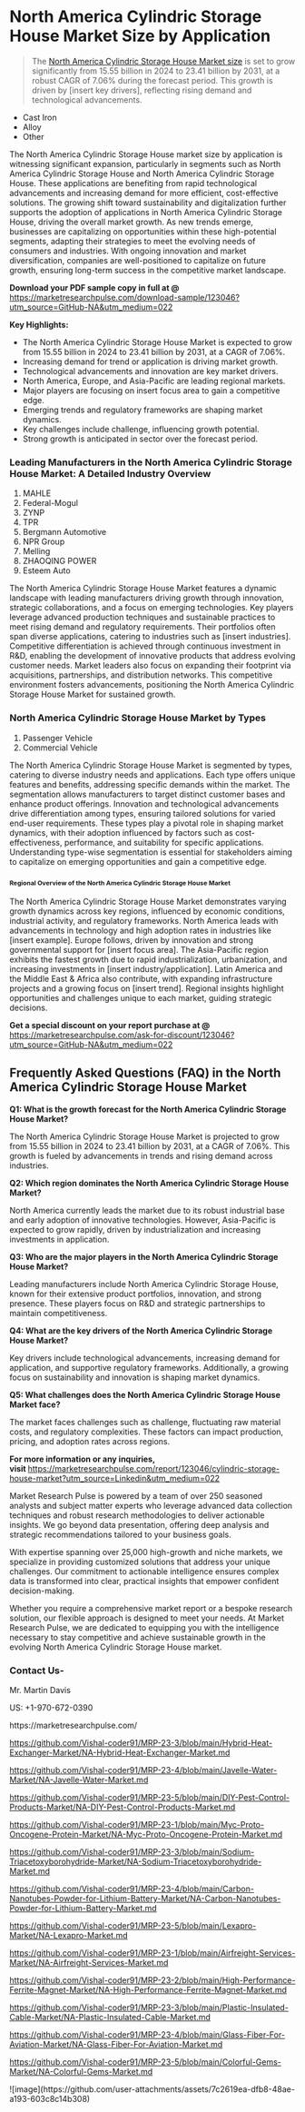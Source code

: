 <h1>North America Cylindric Storage House Market&nbsp;Size by Application</h1><blockquote><p>The <a href="https://marketresearchpulse.com/download-sample/123046?utm_source=GitHub-NA&amp;utm_medium=022">North America Cylindric Storage House Market size</a> is set to grow significantly from 15.55 billion in 2024 to 23.41 billion by 2031, at a robust CAGR of 7.06% during the forecast period. This growth is driven by [insert key drivers], reflecting rising demand and technological advancements.</p></blockquote><ul><li>Cast Iron<li> Alloy<li> Other</li></ul><p>The North America Cylindric Storage House market size by application is witnessing significant expansion, particularly in segments such as North America Cylindric Storage House and North America Cylindric Storage House. These applications are benefiting from rapid technological advancements and increasing demand for more efficient, cost-effective solutions. The growing shift toward sustainability and digitalization further supports the adoption of applications in North America Cylindric Storage House, driving the overall market growth. As new trends emerge, businesses are capitalizing on opportunities within these high-potential segments, adapting their strategies to meet the evolving needs of consumers and industries. With ongoing innovation and market diversification, companies are well-positioned to capitalize on future growth, ensuring long-term success in the competitive market landscape.</p><p><strong>Download your PDF sample copy in full at @ </strong><a href="https://marketresearchpulse.com/download-sample/123046?utm_source=GitHub-NA&amp;utm_medium=022">https://marketresearchpulse.com/download-sample/123046?utm_source=GitHub-NA&amp;utm_medium=022</a></p><p><strong>Key Highlights: </strong></p><ul><li>The North America Cylindric Storage House Market is expected to grow from 15.55 billion in 2024 to 23.41 billion by 2031, at a CAGR of 7.06%.</li><li>Increasing demand for trend or application is driving market growth.</li><li>Technological advancements and innovation are key market drivers.</li><li>North America, Europe, and Asia-Pacific are leading regional markets.</li><li>Major players are focusing on insert focus area to gain a competitive edge.</li><li>Emerging trends and regulatory frameworks are shaping market dynamics.</li><li>Key challenges include challenge, influencing growth potential.</li><li>Strong growth is anticipated in sector over the forecast period.</li></ul><h3>Leading Manufacturers in the North America Cylindric Storage House Market: A Detailed Industry Overview</h3><ol><li>MAHLE</li><li>Federal-Mogul</li><li>ZYNP</li><li>TPR</li><li>Bergmann Automotive</li><li>NPR Group</li><li>Melling</li><li>ZHAOQING POWER</li><li>Esteem Auto</li></ol><div class="flex max-w-full flex-col flex-grow"><div class="min-h-8 text-message flex w-full flex-col items-end gap-2 whitespace-normal break-words [.text-message+&amp;]:mt-5" dir="auto" data-message-author-role="assistant" data-message-id="fd8432e4-4910-450d-b182-61b7bfb0a01f" data-message-model-slug="gpt-4o"><div class="flex w-full flex-col gap-1 empty:hidden first:pt-[3px]"><div class="markdown prose w-full break-words dark:prose-invert light"><p>The North America Cylindric Storage House Market features a dynamic landscape with leading manufacturers driving growth through innovation, strategic collaborations, and a focus on emerging technologies. Key players leverage advanced production techniques and sustainable practices to meet rising demand and regulatory requirements. Their portfolios often span diverse applications, catering to industries such as [insert industries]. Competitive differentiation is achieved through continuous investment in R&amp;D, enabling the development of innovative products that address evolving customer needs. Market leaders also focus on expanding their footprint via acquisitions, partnerships, and distribution networks. This competitive environment fosters advancements, positioning the North America Cylindric Storage House Market for sustained growth.</p></div></div></div></div><h3>North America Cylindric Storage House Market by Types</h3><ol><li>Passenger Vehicle<li> Commercial Vehicle</li></ol><div class="flex max-w-full flex-col flex-grow"><div class="min-h-8 text-message flex w-full flex-col items-end gap-2 whitespace-normal break-words [.text-message+&amp;]:mt-5" dir="auto" data-message-author-role="assistant" data-message-id="084470be-0bb7-4664-bddf-5156b4f41249" data-message-model-slug="gpt-4o-mini"><div class="flex w-full flex-col gap-1 empty:hidden first:pt-[3px]"><div class="markdown prose w-full break-words dark:prose-invert light"><p>The North America Cylindric Storage House Market is segmented by types, catering to diverse industry needs and applications. Each type offers unique features and benefits, addressing specific demands within the market. The segmentation allows manufacturers to target distinct customer bases and enhance product offerings. Innovation and technological advancements drive differentiation among types, ensuring tailored solutions for varied end-user requirements. These types play a pivotal role in shaping market dynamics, with their adoption influenced by factors such as cost-effectiveness, performance, and suitability for specific applications. Understanding type-wise segmentation is essential for stakeholders aiming to capitalize on emerging opportunities and gain a competitive edge.</p></div></div></div></div><h3><span style="font-size: 11px;">Regional Overview of the North America Cylindric Storage House Market</span></h3><div class="flex max-w-full flex-col flex-grow"><div class="min-h-8 text-message flex w-full flex-col items-end gap-2 whitespace-normal break-words [.text-message+&amp;]:mt-5" dir="auto" data-message-author-role="assistant" data-message-id="e9038762-ce64-4e30-91c9-9bd413514231" data-message-model-slug="gpt-4o-mini"><div class="flex w-full flex-col gap-1 empty:hidden first:pt-[3px]"><div class="markdown prose w-full break-words dark:prose-invert light"><p>The North America Cylindric Storage House Market demonstrates varying growth dynamics across key regions, influenced by economic conditions, industrial activity, and regulatory frameworks. North America leads with advancements in technology and high adoption rates in industries like [insert example]. Europe follows, driven by innovation and strong governmental support for [insert focus area]. The Asia-Pacific region exhibits the fastest growth due to rapid industrialization, urbanization, and increasing investments in [insert industry/application]. Latin America and the Middle East &amp; Africa also contribute, with expanding infrastructure projects and a growing focus on [insert trend]. Regional insights highlight opportunities and challenges unique to each market, guiding strategic decisions.</p></div></div></div></div><p><strong>Get a special discount on your report purchase at @ </strong><a href="https://marketresearchpulse.com/ask-for-discount/123046?utm_source=GitHub-NA&amp;utm_medium=022">https://marketresearchpulse.com/ask-for-discount/123046?utm_source=GitHub-NA&amp;utm_medium=022</a></p><h2>Frequently Asked Questions (FAQ) in the North America Cylindric Storage House Market</h2><p><strong>Q1: What is the growth forecast for the North America Cylindric Storage House Market?</strong></p><p>The North America Cylindric Storage House Market is projected to grow from 15.55 billion in 2024 to 23.41 billion by 2031, at a CAGR of 7.06%. This growth is fueled by advancements in trends and rising demand across industries.</p><p><strong>Q2: Which region dominates the North America Cylindric Storage House Market?</strong></p><p>North America currently leads the market due to its robust industrial base and early adoption of innovative technologies. However, Asia-Pacific is expected to grow rapidly, driven by industrialization and increasing investments in application.</p><p><strong>Q3: Who are the major players in the North America Cylindric Storage House Market?</strong></p><p>Leading manufacturers include North America Cylindric Storage House, known for their extensive product portfolios, innovation, and strong presence. These players focus on R&amp;D and strategic partnerships to maintain competitiveness.</p><p><strong>Q4: What are the key drivers of the North America Cylindric Storage House Market?</strong></p><p>Key drivers include technological advancements, increasing demand for application, and supportive regulatory frameworks. Additionally, a growing focus on sustainability and innovation is shaping market dynamics.</p><p><strong>Q5: What challenges does the North America Cylindric Storage House Market face?</strong></p><p>The market faces challenges such as challenge, fluctuating raw material costs, and regulatory complexities. These factors can impact production, pricing, and adoption rates across regions.</p><p><strong>For more information or any inquiries, visit&nbsp;</strong><a href="https://marketresearchpulse.com/report/123046/cylindric-storage-house-market?utm_source=Linkedin&utm_medium=022">https://marketresearchpulse.com/report/123046/cylindric-storage-house-market?utm_source=Linkedin&utm_medium=022</a></p><p>Market Research Pulse is powered by a team of over 250 seasoned analysts and subject matter experts who leverage advanced data collection techniques and robust research methodologies to deliver actionable insights. We go beyond data presentation, offering deep analysis and strategic recommendations tailored to your business goals.</p><p>With expertise spanning over 25,000 high-growth and niche markets, we specialize in providing customized solutions that address your unique challenges. Our commitment to actionable intelligence ensures complex data is transformed into clear, practical insights that empower confident decision-making.</p><p>Whether you require a comprehensive market report or a bespoke research solution, our flexible approach is designed to meet your needs. At Market Research Pulse, we are dedicated to equipping you with the intelligence necessary to stay competitive and achieve sustainable growth in the evolving North America Cylindric Storage House market.</p><h3><strong>Contact Us-</strong></h3><p>Mr. Martin Davis</p><p>US: +1-970-672-0390</p><p>https://marketresearchpulse.com/</p><p><a href="https://github.com/Vishal-coder91/MRP-23-3/blob/main/Hybrid-Heat-Exchanger-Market/NA-Hybrid-Heat-Exchanger-Market.md">https://github.com/Vishal-coder91/MRP-23-3/blob/main/Hybrid-Heat-Exchanger-Market/NA-Hybrid-Heat-Exchanger-Market.md</a></p><p><a href="https://github.com/Vishal-coder91/MRP-23-4/blob/main/Javelle-Water-Market/NA-Javelle-Water-Market.md">https://github.com/Vishal-coder91/MRP-23-4/blob/main/Javelle-Water-Market/NA-Javelle-Water-Market.md</a></p><p><a href="https://github.com/Vishal-coder91/MRP-23-5/blob/main/DIY-Pest-Control-Products-Market/NA-DIY-Pest-Control-Products-Market.md">https://github.com/Vishal-coder91/MRP-23-5/blob/main/DIY-Pest-Control-Products-Market/NA-DIY-Pest-Control-Products-Market.md</a></p><p><a href="https://github.com/Vishal-coder91/MRP-23-1/blob/main/Myc-Proto-Oncogene-Protein-Market/NA-Myc-Proto-Oncogene-Protein-Market.md">https://github.com/Vishal-coder91/MRP-23-1/blob/main/Myc-Proto-Oncogene-Protein-Market/NA-Myc-Proto-Oncogene-Protein-Market.md</a></p><p><a href="https://github.com/Vishal-coder91/MRP-23-3/blob/main/Sodium-Triacetoxyborohydride-Market/NA-Sodium-Triacetoxyborohydride-Market.md">https://github.com/Vishal-coder91/MRP-23-3/blob/main/Sodium-Triacetoxyborohydride-Market/NA-Sodium-Triacetoxyborohydride-Market.md</a></p><p><a href="https://github.com/Vishal-coder91/MRP-23-4/blob/main/Carbon-Nanotubes-Powder-for-Lithium-Battery-Market/NA-Carbon-Nanotubes-Powder-for-Lithium-Battery-Market.md">https://github.com/Vishal-coder91/MRP-23-4/blob/main/Carbon-Nanotubes-Powder-for-Lithium-Battery-Market/NA-Carbon-Nanotubes-Powder-for-Lithium-Battery-Market.md</a></p><p><a href="https://github.com/Vishal-coder91/MRP-23-5/blob/main/Lexapro-Market/NA-Lexapro-Market.md">https://github.com/Vishal-coder91/MRP-23-5/blob/main/Lexapro-Market/NA-Lexapro-Market.md</a></p><p><a href="https://github.com/Vishal-coder91/MRP-23-1/blob/main/Airfreight-Services-Market/NA-Airfreight-Services-Market.md">https://github.com/Vishal-coder91/MRP-23-1/blob/main/Airfreight-Services-Market/NA-Airfreight-Services-Market.md</a></p><p><a href="https://github.com/Vishal-coder91/MRP-23-2/blob/main/High-Performance-Ferrite-Magnet-Market/NA-High-Performance-Ferrite-Magnet-Market.md">https://github.com/Vishal-coder91/MRP-23-2/blob/main/High-Performance-Ferrite-Magnet-Market/NA-High-Performance-Ferrite-Magnet-Market.md</a></p><p><a href="https://github.com/Vishal-coder91/MRP-23-3/blob/main/Plastic-Insulated-Cable-Market/NA-Plastic-Insulated-Cable-Market.md">https://github.com/Vishal-coder91/MRP-23-3/blob/main/Plastic-Insulated-Cable-Market/NA-Plastic-Insulated-Cable-Market.md</a></p><p><a href="https://github.com/Vishal-coder91/MRP-23-4/blob/main/Glass-Fiber-For-Aviation-Market/NA-Glass-Fiber-For-Aviation-Market.md">https://github.com/Vishal-coder91/MRP-23-4/blob/main/Glass-Fiber-For-Aviation-Market/NA-Glass-Fiber-For-Aviation-Market.md</a></p><p><a href="https://github.com/Vishal-coder91/MRP-23-5/blob/main/Colorful-Gems-Market/NA-Colorful-Gems-Market.md">https://github.com/Vishal-coder91/MRP-23-5/blob/main/Colorful-Gems-Market/NA-Colorful-Gems-Market.md</a></p>
![image](https://github.com/user-attachments/assets/7c2619ea-dfb8-48ae-a193-603c8c14b308)
